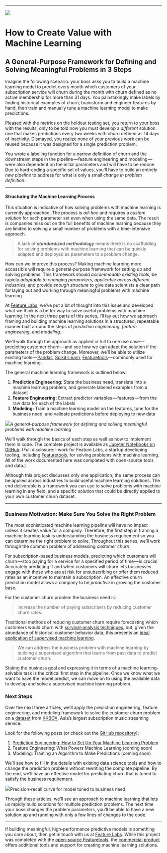 * * *

![](https://cdn-images-1.medium.com/max/2000/1*3U7P2LcWYLC8xdZ42VFQYw.png)

# How to Create Value with Machine Learning

## A General-Purpose Framework for Defining and Solving Meaningful Problems in 3 Steps

Imagine the following scenario: your boss asks you to build a machine learning model to predict every month which customers of your subscription service will churn during the month with churn defined as no active membership for more than 31 days. You painstakingly make labels by finding historical examples of churn, brainstorm and engineer features by hand, then train and manually tune a machine learning model to make predictions.

Pleased with the metrics on the holdout testing set, you return to your boss with the results, only to be told now you must develop a _different_ solution: one that makes predictions every two weeks with churn defined as 14 days of inactivity. Dismayed, you realize none of your previous work can be reused because it was designed for a single prediction problem.

You wrote a labeling function for a narrow definition of churn and the downstream steps in the pipeline — feature engineering and modeling — were also dependent on the initial parameters and will have to be redone. Due to hard-coding a specific set of values, you’ll have to build an entirely _new pipeline_ to address for what is only a small _change in problem definition_.

* * *

#### Structuring the Machine Learning Process

This situation is indicative of how solving problems with machine learning is currently approached. The process is _ad-hoc_ and requires a _custom solution_ for each parameter set even when using the same data. The result is companies miss out on the full benefits of machine learning because they are limited to solving a small number of problems with a time-intensive approach.

> A lack of **_standardized methodology_** means there is no scaffolding for solving problems with machine learning that can be quickly adapted and deployed as parameters to a problem change.

How can we improve this process? Making machine learning more accessible will require a general-purpose framework for setting up and solving problems. This framework should _accommodate existing tools_, be rapidly _adaptable to changing parameters_, _applicable across different industries_, and provide _enough structure_ to give data scientists a clear path for laying out and working through meaningful problems with machine learning.

At [Feature Labs](https://www.featurelabs.com), we’ve put a lot of thought into this issue and developed what we think is a better way to solve useful problems with machine learning. In the next three parts of this series, I’ll lay out how we approach framing and building machine learning solutions in a structured, repeatable manner built around the steps of _prediction engineering_, _feature engineering_, and _modeling_.

We’ll walk through the approach as applied in full to one use case — predicting customer churn — and see how we can adapt the solution if the parameters of the problem change. Moreover, we’ll be able to utilize existing tools — [Pandas](http://pandas.pydata.org/), [Scikit-Learn](http://scikit-learn.org/), [Featuretools](https://www.featuretools.com/) — commonly used for machine learning.

The general machine learning framework is outlined below:

1.  **Prediction Engineering:** State the business need, translate into a machine learning problem, and generate labeled examples from a dataset
2.  **Feature Engineering:** Extract predictor variables — features — from the raw data for each of the labels
3.  **Modeling:** Train a machine learning model on the features, tune for the business need, and validate predictions before deploying to new data

![](https://cdn-images-1.medium.com/max/2000/0*2URnrRp5Gp-oAwJD)_A general-purpose framework for defining and solving meaningful problems with machine learning_

We’ll walk through the basics of each step as well as how to implement them in code. The complete project is available as [Jupyter Notebooks on GitHub](https://github.com/Featuretools/predicting-customer-churn). (Full disclosure: I work for Feature Labs, a startup developing tooling, including [Featuretools](https://github.com/Featuretools/featuretools), for solving problems with machine learning. All of the work documented here was completed with open-source tools and data.)

Although this project discusses only one application, the same process can be applied across industries to build useful machine learning solutions. The end deliverable is a framework you can use to solve problems with machine learning in any field, and a specific solution that could be directly applied to your own customer churn dataset.

* * *

### Business Motivation: Make Sure You Solve the Right Problem

The most sophisticated machine learning pipeline will have no impact unless it creates value for a company. Therefore, the first step in framing a machine learning task is understanding the business requirement so you can determine the right problem to solve. Throughout this series, we’ll work through the common problem of addressing _customer churn_.

For subscription-based business models, predicting which customers will churn — stop paying for a service for a specified period of time — is crucial. Accurately predicting if and when customers will churn lets businesses engage with those who are at risk for unsubscribing or offer them reduced rates as an incentive to maintain a subscription. An effective churn prediction model allows a company to be _proactive_ in growing the customer base.

For the customer churn problem the business need is:

> increase the number of paying subscribers by reducing customer churn rates.

Traditional methods of reducing customer churn require forecasting which customers would churn with [survival-analysis techniques](https://towardsdatascience.com/survival-analysis-in-python-a-model-for-customer-churn-e737c5242822), but, given the abundance of historical customer behavior data, this presents an [ideal application of supervised machine learning](https://www.sciencedirect.com/science/article/pii/S1569190X15000386).

> We can address the business problem with machine learning by building a supervised algorithm that learns from past data to predict customer churn.

Stating the business goal and expressing it in terms of a machine learning-solvable task is the critical first step in the pipeline. Once we know what we want to have the model predict, we can move on to using the available data to develop and solve a supervised machine learning problem.

### Next Steps

Over the next three articles, we’ll apply the prediction engineering, feature engineering, and modeling framework to solve the customer churn problem on a [dataset](https://www.kaggle.com/c/kkbox-churn-prediction-challenge/data) from [KKBOX](https://www.kkbox.com/intl/index.php?area=intl), Asia’s largest subscription music streaming service.

Look for the following posts (or check out the [GitHub repository](https://github.com/Featuretools/predicting-customer-churn)):

1.  [Prediction Engineering: How to Set Up Your Machine Learning Problem](https://medium.com/@williamkoehrsen/prediction-engineering-how-to-set-up-your-machine-learning-problem-b3b8f622683b)
2.  Feature Engineering: What Powers Machine Learning (coming soon)
3.  Modeling: Training an Algorithm to Make Predictions (coming soon)

We’ll see how to fill in the details with existing data science tools and how to change the prediction problem without rewriting the complete pipeline. By the end, we’ll have an effective model for predicting churn that is tuned to satisfy the business requirement.

![](https://cdn-images-1.medium.com/max/1600/1*7Fns1F6xvVlY8JyAlYamNw.png)Precision-recall curve for model tuned to business need.

Through these articles, we’ll see an approach to machine learning that lets us rapidly build solutions for multiple prediction problems. The next time your boss changes the problem parameters, you’ll be able to have a new solution up and running with only a few lines of changes to the code.

* * *

If building meaningful, high-performance predictive models is something you care about, then get in touch with us at [Feature Labs](https://www.featurelabs.com/contact/). While this project was completed with the [open-source Featuretools](https://github.com/Featuretools), the [commercial product](https://www.featurelabs.com/product) offers additional tools and support for creating machine learning solutions.
